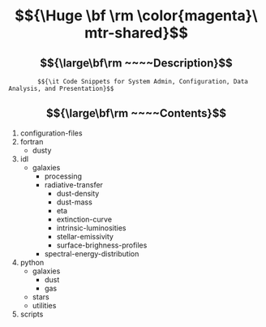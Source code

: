 # $${\Huge \bf \rm \color{magenta}\ mtr-shared}$$

## $${\large\bf\rm ~~~~Description}$$ 

            $${\it Code Snippets for System Admin, Configuration, Data Analysis, and Presentation}$$

## $${\large\bf\rm ~~~~Contents}$$ 

1. configuration-files
2. fortran
   - dusty
4. idl
   - galaxies
     - processing
     - radiative-transfer
       - dust-density
       - dust-mass
       - eta
       - extinction-curve
       - intrinsic-luminosities
       - stellar-emissivity
       - surface-brighness-profiles
     - spectral-energy-distribution
6. python
   - galaxies
     - dust
     - gas
   - stars
   - utilities
7. scripts
